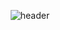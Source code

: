 <div align="center">

  ![header](https://capsule-render.vercel.app/api?type=Waving&height=150&section=header&text=YooSeungmin&fontColor=ffffff&fontSize=70)

</div>

<!--
**dnjfht/dnjfht** is a ✨ _special_ ✨ repository because its `README.md` (this file) appears on your GitHub profile.

Here are some ideas to get you started:

- 🔭 I’m currently working on ...
- 🌱 I’m currently learning ...
- 👯 I’m looking to collaborate on ...
- 🤔 I’m looking for help with ...
- 💬 Ask me about ...
- 📫 How to reach me: ...
- 😄 Pronouns: ...
- ⚡ Fun fact: ...
-->
